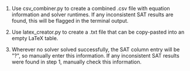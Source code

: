 1. Use csv_combiner.py to create a combined .csv file 
with equation information and solver runtimes.
If any inconsistent SAT results are found, this will
be flagged in the terminal output.

2. Use latex_creator.py to create a .txt file
that can be copy-pasted into an empty LaTeX table.

3. Wherever no solver solved successfully,
the SAT column entry will be "?", 
so manually enter this information.
If any inconsistent SAT results were found in step 1,
manually check this information.
